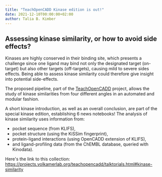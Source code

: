 ```yaml
---
title: "TeachOpenCADD Kinase edition is out!"
date: 2021-12-10T00:00:00+02:00
author: Talia B. Kimber
---
```


## Assessing kinase similarity, or how to avoid side effects?

Kinases are highly conserved in their binding site, which presents a challenge since one ligand may bind not only the designated target (on-target) but also other targets (off-targets), causing mild to severe sides effects. Being able to assess kinase similarity could therefore give insight into potential side-effects.

The proposed pipeline, part of the [TeachOpenCADD](https://github.com/volkamerlab/teachopencadd) project, allows the study of kinase similarities from four different angles in an automated and modular fashion.

A short kinase introduction, as well as an overall conclusion, are part of the special kinase edition, establishing 6 news notebooks!
The analysis of kinase similarity uses information from:

-  pocket sequence (from KLIFS),
-  pocket structure (using the KiSSim fingerprint),
-  protein-ligand interactions (using OpenCADD extension of KLIFS),
-  and ligand-profiling data (from the ChEMBL database, queried with Kinodata).

Here's the link to this collection: https://projects.volkamerlab.org/teachopencadd/talktorials.html#kinase-similarity
